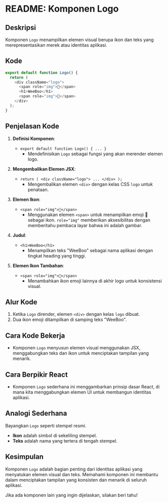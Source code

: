 # README: Komponen Logo

## Deskripsi

Komponen `Logo` menampilkan elemen visual berupa ikon dan teks yang merepresentasikan merek atau identitas aplikasi.

## Kode

```javascript
export default function Logo() {
  return (
    <div className="logo">
      <span role="img">🍥</span>
      <h1>WeeBoo</h1>
      <span role="img">🍥</span>
    </div>
  );
}
```

## Penjelasan Kode

1. **Definisi Komponen**:

   - `export default function Logo() { ... }`
     - Mendefinisikan `Logo` sebagai fungsi yang akan merender elemen logo.

2. **Mengembalikan Elemen JSX**:

   - `return ( <div className="logo"> ... </div> );`
     - Mengembalikan elemen `<div>` dengan kelas CSS `logo` untuk penataan.

3. **Elemen Ikon**:

   - `<span role="img">🍥</span>`
     - Menggunakan elemen `<span>` untuk menampilkan emoji 🍥 sebagai ikon. `role="img"` memberikan aksesibilitas dengan memberitahu pembaca layar bahwa ini adalah gambar.

4. **Judul**:

   - `<h1>WeeBoo</h1>`
     - Menampilkan teks "WeeBoo" sebagai nama aplikasi dengan tingkat heading yang tinggi.

5. **Elemen Ikon Tambahan**:
   - `<span role="img">🍥</span>`
     - Menambahkan ikon emoji lainnya di akhir logo untuk konsistensi visual.

## Alur Kode

1. Ketika `Logo` dirender, elemen `<div>` dengan kelas `logo` dibuat.
2. Dua ikon emoji ditampilkan di samping teks "WeeBoo".

## Cara Kode Bekerja

- Komponen `Logo` menyusun elemen visual menggunakan JSX, menggabungkan teks dan ikon untuk menciptakan tampilan yang menarik.

## Cara Berpikir React

- Komponen `Logo` sederhana ini menggambarkan prinsip dasar React, di mana kita menggabungkan elemen UI untuk membangun identitas aplikasi.

## Analogi Sederhana

Bayangkan `Logo` seperti stempel resmi.

- **Ikon** adalah simbol di sekeliling stempel.
- **Teks** adalah nama yang tertera di tengah stempel.

## Kesimpulan

Komponen `Logo` adalah bagian penting dari identitas aplikasi yang menyatukan elemen visual dan teks. Memahami komponen ini membantu dalam menciptakan tampilan yang konsisten dan menarik di seluruh aplikasi.

Jika ada komponen lain yang ingin dijelaskan, silakan beri tahu!
